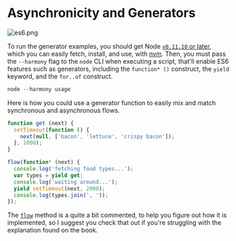 # Asynchronicity and Generators

![es6.png][1]

To run the generator examples, you should get Node [`v0.11.10` or later][2], which you can easily fetch, install, and use, with [nvm][3]. Then, you must pass the `--harmony` flag to the `node` CLI when executing a script, that'll enable ES6 features such as generators, including the `function* ()` construct, the `yield` keyword, and the `for..of` construct.

```js
node --harmony usage
```

Here is how you could use a generator function to easily mix and match synchronous and asynchronous flows.

```js
function get (next) {
  setTimeout(function () {
    next(null, ['bacon', 'lettuce', 'crispy bacon']);
  }, 1000);
}

flow(function* (next) {
  console.log('fetching food types...');
  var types = yield get;
  console.log('waiting around...');
  yield setTimeout(next, 2000);
  console.log(types.join(', '));
});
```

The [`flow`][4] method is a quite a bit commented, to help you figure out how it is implemented, so I suggest you check that out if you're struggling with the explanation found on the book.

[1]: https://raw.github.com/bevacqua/buildfirst/master/images/es6.png
[2]: http://nodejs.org/dist
[3]: https://github.com/creationix/nvm
[4]: https://github.com/bevacqua/buildfirst/tree/master/ch06/13_generator-flow/flow.js
